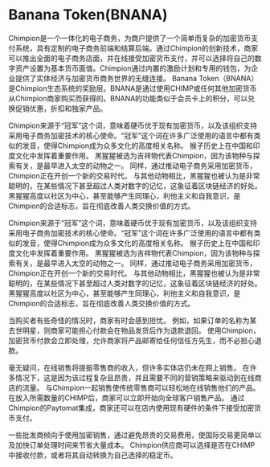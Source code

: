 # Banana Token(BNANA)

Chimpion是一个一体化的电子商务，为商户提供了一个简单而复杂的加密货币支付系统，具有定制的电子商务前端和结算后端。通过Chimpion的创新技术，商家可以推出全面的电子商务店面，并在线接受加密货币支付，并可以选择将自己的数字资产设置为基本货币面值。Chimpion通过内置的激励计划和专用的钱包，为企业提供了实体经济与加密货币商务世界的无缝连接。
Banana Token（BNANA）是Chimpion生态系统的奖励层。BNANA是通过使用CHIMP或任何其他加密货币从Chimpion商家购买而获得的。BNANA的功能类似于会员卡上的积分，可以兑换促销优惠，折扣和独家产品。



Chimpion来源于“冠军”这个词，意味着硬币优于现有加密货币，以及该组织支持采用电子商务加密技术的核心使命。“冠军”这个词在许多广泛使用的语言中都有类似的发音，使得Chimpion成为众多文化的高度相关名称。 猴子历史上在中国和印度文化中发挥着重要作用。
黑猩猩被选为吉祥物代表Chimpion，因为该物种与探索有关，是最早进入太空的动物之一。 同样，通过推动电子商务采用加密货币，Chimpion正在开创一个新的交易时代。
与其他动物相比，黑猩猩也被认为是非常聪明的，在某些情况下甚至超过人类对数字的记忆，这象征着区块链经济的好处。 黑猩猩高度以社区为中心，甚至能够产生同理心，利他主义和自我意识，是Chimpion的合适标志，旨在彻底改善人类交换价值的方式。

Chimpion来源于“冠军”这个词，意味着硬币优于现有加密货币，以及该组织支持采用电子商务加密技术的核心使命。“冠军”这个词在许多广泛使用的语言中都有类似的发音，使得Chimpion成为众多文化的高度相关名称。 猴子历史上在中国和印度文化中发挥着重要作用。
黑猩猩被选为吉祥物代表Chimpion，因为该物种与探索有关，是最早进入太空的动物之一。 同样，通过推动电子商务采用加密货币，Chimpion正在开创一个新的交易时代。
与其他动物相比，黑猩猩也被认为是非常聪明的，在某些情况下甚至超过人类对数字的记忆，这象征着区块链经济的好处。 黑猩猩高度以社区为中心，甚至能够产生同理心，利他主义和自我意识，是Chimpion的合适标志，旨在彻底改善人类交换价值的方式。

当购买者有些奇怪的情况时，商家有时会感到担忧。 例如，如果订单的名称为某去世明星，则商家可能担心付款会在物品发货后作为退款退回。 使用Chimpion，加密货币付款会立即处理，允许商家将产品邮寄给任何信任方先生，而不必担心退款。

毫无疑问，在线销售将提振零售商的收入，但许多实体店仍未在网上销售。 在许多情况下，这是因为该过程复杂且昂贵，并且需要不同的营销策略来驱动到在线商店的流量。
与Chimpion一起销售使传统零售商可以轻松地在线销售他们的产品。 在放入所需数量的CHIMP后，商家可以立即开始向全球客户销售产品。 通过Chimpion的Paytomat集成，商家还可以在店内使用现有硬件的条件下接受加密货币支付。

一些批发商倾向于使用加密销售，通过避免昂贵的交易费用，使国际交易更简单以及加快订单处理时间来节省大量成本。 Chimpion供应商可以选择是否在CHIMP中接收付款，或者将其自动转换为自己选择的稳定币。
